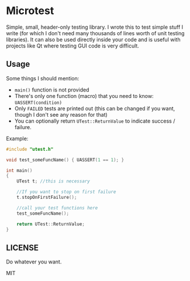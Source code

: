 Microtest
====

Simple, small, header-only testing library. I wrote this to test simple stuff I write (for which I don't need many thousands of lines worth of unit testing libraries). It can also be used directly inside your code and is useful with projects like Qt where testing GUI code is very difficult.

## Usage

Some things I should mention:
- `main()` function is not provided
- There's only one function (macro) that you need to know: `UASSERT(condition)`
- Only `FAILED` tests are printed out (this can be changed if you want, though I don't see any reason for that)
- You can optionally return `UTest::ReturnValue` to indicate success / failure.

Example:

```cpp
#include "utest.h"

void test_someFuncName() { UASSERT(1 == 1); }

int main()
{
	UTest t; //this is necessary

	//If you want to stop on first failure
	t.stopOnFirstFailure();

	//call your test functions here
	test_someFuncName();

	return UTest::ReturnValue;
}
```

## LICENSE

Do whatever you want.

MIT
